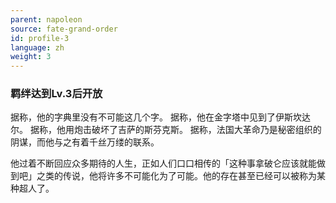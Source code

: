```yaml
---
parent: napoleon
source: fate-grand-order
id: profile-3
language: zh
weight: 3
---
```


### 羁绊达到Lv.3后开放

据称，他的字典里没有不可能这几个字。
据称，他在金字塔中见到了伊斯坎达尔。
据称，他用炮击破坏了吉萨的斯芬克斯。
据称，法国大革命乃是秘密组织的阴谋，而他与之有着千丝万缕的联系。

他过着不断回应众多期待的人生，正如人们口口相传的「这种事拿破仑应该就能做到吧」之类的传说，他将许多不可能化为了可能。他的存在甚至已经可以被称为某种超人了。
